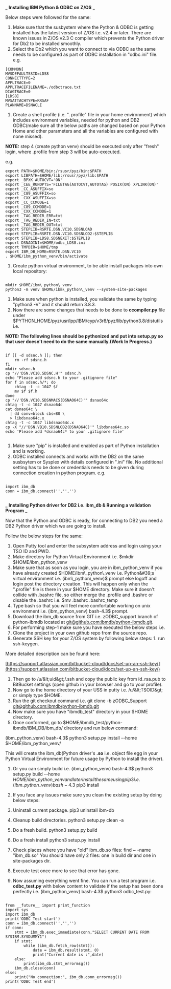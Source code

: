 _ **Installing IBM Python &amp; ODBC on Z/OS** _

Below steps were followed for the same:

1. Make sure that the susbystem where the Python &amp; ODBC is getting installed has the latest version of Z/OS i.e. v2.4 or later. There are known issues in Z/OS v2.3 C compiler which prevents the Python driver for Db2 to be installed smoothly.
2. Select the Db2 which you want to connect to via ODBC as the same needs to be configured as part of ODBC installation in &quot;odbc.ini&quot; file. e.g.
```
[COMMON]
MVSDEFAULTSSID=LDS8
CONNECTTYPE=2
APPLTRACE=0
APPLTRACEFILENAME=./odbctrace.txt
DIAGTRACE=0
[LDS8]
MVSATTACHTYPE=RRSAF
PLANNAME=DSNACLI

```

1. Create a shell profile (i.e. &quot;. profile&quot; file in your home environment) which includes environment variables, needed for python and DB2 ODBC(make sure all the below paths are changed based on your Python Home and other parameters and all the variables are configured with none missed).

**NOTE:** step 4 (create python venv) should be executed only after &quot;fresh&quot; login, where .profile from step 3 will be auto-executed.

e.g.

```
export PATH=$HOME/bin:/rsusr/pyz/bin:$PATH
export LIBPATH=$HOME/lib:/rsusr/pyz/lib:$PATH
export _BPXK_AUTOCVT='ON'
export _CEE_RUNOPTS='FILETAG(AUTOCVT,AUTOTAG) POSIX(ON) XPLINK(ON)'
export _CC_ASUFFIX=so
export _C89_ASUFFIX=so
export _CXX_ASUFFIX=so
export _CC_CCMODE=1
export _C89_CCMODE=1
export _CXX_CCMODE=1
export _TAG_REDIR_ERR=txt
export _TAG_REDIR_IN=txt
export _TAG_REDIR_OUT=txt
export STEPLIB=RSRTE.DSN.VC10.SDSNLOAD
export STEPLIB=RSRTE.DSN.VC10.SDSNLOD2:$STEPLIB
export STEPLIB=LDS8.SDSNEXIT:$STEPLIB
export DSNAOINI=$HOME/odbc_LDS8.ini
export TMPDIR=$HOME/tmp
export IBM_DB_HOME=RSRTE.DSN.VC10
. $HOME/ibm_python_venv/bin/activate

```

1. Create python virtual environment, to be able install packages into own local repository:

```

mkdir $HOME/ibm\_python\_venv
python3 -m venv $HOME/ibm\_python\_venv --system-site-packages

```

1. Make sure when python is installed, you validate the same by typing &quot;python3 -V&quot; and it should return 3.8.3.
2. Now there are some changes that needs to be done to **ccompiler.py** file under $PYTHON\_HOME/pyz/usr/lpp/IBM/cyp/v3r8/pyz/lib/python3.8/distutils i.e.

**NOTE: The following lines should be pythonized and put into setup.py so that user doesn&#39;t need to do the same manually.(Work In Progress.)**

```

if [[ -d sdsnc.h ]]; then
    rm -rf sdsnc.h
fi
mkdir sdsnc.h
cp "//'DSN.VC10.SDSNC.H'" sdsnc.h
echo "Please add sdsnc.h to your .gitignore file"
for f in sdsnc.h/*; do
    chtag -t -c 1047 $f
    mv $f $f.h
done
cp "//'DSN.VC10.SDSNMACS(DSNAO64C)'" dsnao64c
chtag -t -c 1047 dsnao64c
cat dsnao64c \
  | dd conv=block cbs=80 \
  > libdsnao64c.x
chtag -t -c 1047 libdsnao64c.x
cp -X "//'DSN.VB10.SDSNLOD2(DSNAO64C)'" libdsnao64c.so
echo 'Please add *dsnao64c* to your .gitignore file'


```

1. Make sure &quot;pip&quot; is installed and enabled as part of Python installation and is working.
2. ODBC installed connects and works with the DB2 on the same susbsytem or Sysplex with details configured in &quot;.ini&quot; file. No additional setting has to be done or credentials needs to be given during connection creation in python program. e.g.

```

import ibm_db
conn = ibm_db.connect('','','')


```

_ **Installing Python driver for DB2 i.e. ibm\_db &amp; Running a validation Program** _

Now that the Python and ODBC is ready, for connecting to DB2 you need a DB2 Python driver which we are going to install.

Follow the below steps for the same:

1. Open Putty tool and enter the subsystem address and login using your TSO ID and PWD.
2. Make directory for Python Virtual Environment i.e. $mkdir $HOME/ibm\_python\_venv
3. Make sure that as soon as you login, you are in ibm\_python\_venv if you have already created $HOME/ibm\_python\_venv i.e. Python&#39;s virtual environment i.e. (ibm\_python\_venv)$ prompt else logoff and login post the directory creation. This will happen only when the &quot;.profile&quot; file is there in your $HOME directory. Make sure it doesn&#39;t collide with .bashrc file, so either merge the .profile and .bashrc or disable the .bashrc i.e. $mv .bashrc .bashrc\_temp
4. Type bash so that you will feel more comfortable working on unix environment i.e. (ibm\_python\_venv) bash-4.3$ prompt.
5. Download the ibm\_db source from GIT i.e. zODBC\_support branch of python-ibmdb located at [git@github.com:ibmdb/python-ibmdb.git](mailto:git@github.com:ibmdb/python-ibmdb.git).
6. For performing step-1 make sure you have executed the below steps i.e.
  1. Clone the project in your own github repo from the source repo.
  2. Generate SSH key for your Z/OS system by following below steps:
    1. run ssh-keygen.

More detailed description can be found here:

[https://support.atlassian.com/bitbucket-cloud/docs/set-up-an-ssh-key/](https://support.atlassian.com/bitbucket-cloud/docs/set-up-an-ssh-key/)

  1. Then go to /u/\&lt;uid\&gt;/.ssh and copy the public key from id\_rsa.pub to BitBucket settings (open github in your browser and go to your profile).
1. Now go to the home directory of your USS in putty i.e. /u/\&lt;TSOID\&gt; or simply type $HOME.
2. Run the git checkout command i.e. git clone -b zODBC\_Support [git@github.com:ibmdb/python-ibmdb.git](mailto:git@github.com:ibmdb/python-ibmdb.git)
3. Now make sure you have &quot;ibmdb\_test&quot; directory in your $HOME directory.
4. Once conformed, go to $HOME/ibmdb\_test/python-ibmdb/IBM\_DB/ibm\_db/ directory and run below command:

(ibm\_python\_venv) bash-4.3$ python3 setup.py install --home $HOME/ibm\_python\_venv/

This will create the ibm\_db(Python driver&#39;s **.so** i.e. object file egg in your Python Virtual Environment for future usage by Python to install the driver).

1. Or you can simply build i.e. (ibm\_python\_venv) bash-4.3$ python3 setup.py build --home $HOME/ibm\_python\_venv and later install the same using pip3 i.e. (ibm\_python\_venv) bash-4.3$ pip3 install
2. If you face any issues make sure you clean the existing setup by doing below steps:

1. Uninstall current package. pip3 uninstall ibm-db
 2. Cleanup build directories. python3 setup.py clean -a
 3. Do a fresh build. python3 setup.py build
 4. Do a fresh install python3 setup.py install
 5. Check places where you have &quot;old&quot; ibm\_db.so files: find ~ -name &quot;ibm\_db.so&quot;
 You should have only 2 files: one in build dir and one in site-packages dir.
 6. Execute test once more to see that error has gone.

1. Now assuming everything went fine. You can run a test program i.e. **odbc\_test.py** with below content to validate if the setup has been done perfectly i.e. (ibm\_python\_venv) bash-4.3$ python3 odbc\_test.py:

```

from __future__ import print_function
import sys
import ibm_db
print('ODBC Test start')
conn = ibm_db.connect('','','')
if conn:
    stmt = ibm_db.exec_immediate(conn,"SELECT CURRENT DATE FROM SYSIBM.SYSDUMMY1")
    if stmt:
        while (ibm_db.fetch_row(stmt)):
            date = ibm_db.result(stmt, 0)
            print("Current date is :",date)
    else:
        print(ibm_db.stmt_errormsg())
    ibm_db.close(conn)
else:
    print("No connection:", ibm_db.conn_errormsg())
print('ODBC Test end')

```